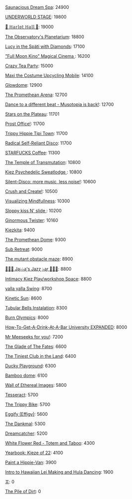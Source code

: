 [Saunacious Dream Spa](https://kiezburn.dreams.wtf/kiez-burn-2022/625156b9bff459002d4b0801): 24900

[UNDERWORLD STAGE](https://kiezburn.dreams.wtf/kiez-burn-2022/624b3b15bff459002d47560e): 19800

[🍑 ℍ𝕒𝕣𝕝𝕠𝕥 ℍ𝕒𝕝𝕝 🍑](https://kiezburn.dreams.wtf/kiez-burn-2022/625062fcbff459002d4a2279): 19000

[The Observatory's Planetarium](https://kiezburn.dreams.wtf/kiez-burn-2022/6251457dbff459002d4add81): 18800

[Lucy in the Späti with Diamonds](https://kiezburn.dreams.wtf/kiez-burn-2022/62417185bff459002d4579a3): 17100

[ "Full Moon Kino" Magical Cinema ](https://kiezburn.dreams.wtf/kiez-burn-2022/62502e40bff459002d49db0d): 16200

[Crazy Tea Party](https://kiezburn.dreams.wtf/kiez-burn-2022/624f3ec9bff459002d495da3): 15000

[Maxi the Costume Upcycling Mobile](https://kiezburn.dreams.wtf/kiez-burn-2022/625303b9bff459002d4e9647): 14100

[Glowdome](https://kiezburn.dreams.wtf/kiez-burn-2022/6253221dbff459002d4f33b8): 12900

[The Promethean Arena](https://kiezburn.dreams.wtf/kiez-burn-2022/62517552bff459002d4b2f4c): 12700

[Dance to a different beat - Musotopia is back!](https://kiezburn.dreams.wtf/kiez-burn-2022/6252a290bff459002d4cf22c): 12700

[Stars on the Plateau](https://kiezburn.dreams.wtf/kiez-burn-2022/62505020bff459002d4a0115): 11701

[Prost Office!](https://kiezburn.dreams.wtf/kiez-burn-2022/62506c97bff459002d4a291c): 11700

[Trippy Hippie Tipi Town](https://kiezburn.dreams.wtf/kiez-burn-2022/6250a340bff459002d4a86d2): 11700

[Radical Self-Reliant Disco](https://kiezburn.dreams.wtf/kiez-burn-2022/624c0e65bff459002d47ad27): 11700

[STARFUCKS Coffee](https://kiezburn.dreams.wtf/kiez-burn-2022/62525edebff459002d4c88e4): 11300

[The Temple of Transmutation](https://kiezburn.dreams.wtf/kiez-burn-2022/62499a8dbff459002d46e87a): 10800

[Kiez Psychedelic Sweatlodge ](https://kiezburn.dreams.wtf/kiez-burn-2022/6252c733bff459002d4d4e0a): 10800

[Silent-Disco: more music, less noise!](https://kiezburn.dreams.wtf/kiez-burn-2022/624f3aaabff459002d4950e4): 10600

[Crush and Create!](https://kiezburn.dreams.wtf/kiez-burn-2022/624f063abff459002d48ca8c): 10500

[Visualizing Mindfullness](https://kiezburn.dreams.wtf/kiez-burn-2022/625303cabff459002d4e980e): 10300

[Sloppy kiss N' slide ](https://kiezburn.dreams.wtf/kiez-burn-2022/62534fedbff459002d51406f): 10200

[Ginormous Twister](https://kiezburn.dreams.wtf/kiez-burn-2022/6251dd67bff459002d4c2197): 10160

[Kiezkita](https://kiezburn.dreams.wtf/kiez-burn-2022/625352d6bff459002d516cab): 9400

[The Promethean Dome](https://kiezburn.dreams.wtf/kiez-burn-2022/6250072fbff459002d49b341): 9300

[Sub Retreat](https://kiezburn.dreams.wtf/kiez-burn-2022/62533d5abff459002d500916): 9000

[The mutant obstacle maze](https://kiezburn.dreams.wtf/kiez-burn-2022/623c3e06bff459002d44bed2): 8900

[🎹🎹🎹 Ją♭♭ᶏ's Jaɀɀ ♭ᶏr 🎹🎹🎹](https://kiezburn.dreams.wtf/kiez-burn-2022/625e8179bff459002d5eee75): 8800

[Intimacy Kiez Play/workshop Space](https://kiezburn.dreams.wtf/kiez-burn-2022/62507577bff459002d4a4266): 8800

[yalla yalla Swing](https://kiezburn.dreams.wtf/kiez-burn-2022/6252f5d9bff459002d4e38f1): 8700

[Kinetic Sun](https://kiezburn.dreams.wtf/kiez-burn-2022/6252cb83bff459002d4d6b15): 8600

[Tubular Bells Instalation](https://kiezburn.dreams.wtf/kiez-burn-2022/624db933bff459002d4824be): 8300

[Burn Olympics](https://kiezburn.dreams.wtf/kiez-burn-2022/62389918bff459002d43f4a2): 8000

[How-To-Get-A-Drink-At-A-Bar University EXPANDED](https://kiezburn.dreams.wtf/kiez-burn-2022/624ea014bff459002d486b47): 8000

[Mr Meeseeks for you!](https://kiezburn.dreams.wtf/kiez-burn-2022/62589728bff459002d590988): 7200

[The Glade of The Fates](https://kiezburn.dreams.wtf/kiez-burn-2022/62514be0bff459002d4aff19): 6600

[The Tiniest Club in the Land](https://kiezburn.dreams.wtf/kiez-burn-2022/624c1864bff459002d47b77b): 6400

[Ducky Playground](https://kiezburn.dreams.wtf/kiez-burn-2022/62534b08bff459002d510123): 6300

[Bamboo dome](https://kiezburn.dreams.wtf/kiez-burn-2022/62442c02bff459002d461275): 6100

[Wall of Ethereal Images](https://kiezburn.dreams.wtf/kiez-burn-2022/624f316fbff459002d494699): 5800

[Tesseract](https://kiezburn.dreams.wtf/kiez-burn-2022/624ca260bff459002d47e5c8): 5700

[The Trippy Bike](https://kiezburn.dreams.wtf/kiez-burn-2022/622b5c82d875f9002daf63c2): 5700

[Eggify (Effigy)](https://kiezburn.dreams.wtf/kiez-burn-2022/62528776bff459002d4ca260): 5600

[The Dankmal](https://kiezburn.dreams.wtf/kiez-burn-2022/6252a27abff459002d4cf141): 5300

[Dreamcatcher](https://kiezburn.dreams.wtf/kiez-burn-2022/62532a41bff459002d4f5d2d): 5200

[White Flower Red - Totem and Taboo](https://kiezburn.dreams.wtf/kiez-burn-2022/624ee124bff459002d48a1c1): 4300

[Yearbook: Kieze of 22](https://kiezburn.dreams.wtf/kiez-burn-2022/625342a3bff459002d507320): 4100

[Paint a Hippie-Van](https://kiezburn.dreams.wtf/kiez-burn-2022/624e8e65bff459002d485e8a): 3900

[Intro to Hawaiian Lei Making and Hula Dancing](https://kiezburn.dreams.wtf/kiez-burn-2022/62533e56bff459002d5028f4): 1900

[♊︎](https://kiezburn.dreams.wtf/kiez-burn-2022/62525228bff459002d4c81cc): 0

[The Pile of Dirt](https://kiezburn.dreams.wtf/kiez-burn-2022/6234dd4fbff459002d42c5d9): 0

